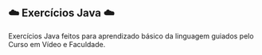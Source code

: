 <h2>☁️ Exercícios Java ☁️</h2>
<p> Exercícios Java feitos para aprendizado básico da linguagem guiados pelo Curso em Vídeo e Faculdade.</p>


